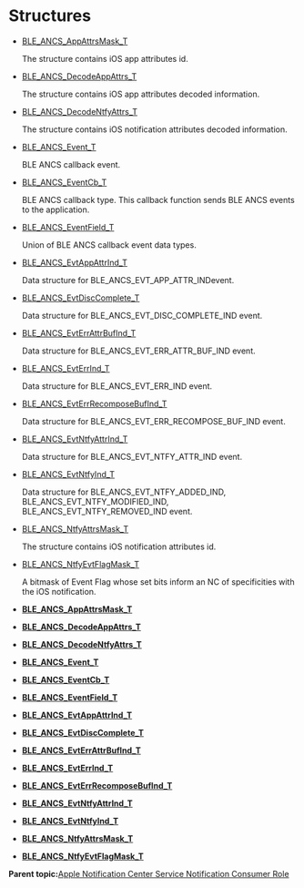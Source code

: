 # Structures

-   [BLE\_ANCS\_AppAttrsMask\_T](GUID-3C96416D-0110-413C-8634-8DC41E5A7CB4.md)

    The structure contains iOS app attributes id.

-   [BLE\_ANCS\_DecodeAppAttrs\_T](GUID-FD162E73-7074-4A35-BB46-74304A11C6C2.md)

    The structure contains iOS app attributes decoded information.

-   [BLE\_ANCS\_DecodeNtfyAttrs\_T](GUID-B14C5A22-F6A1-4BAC-900E-2678C42D7B87.md)

    The structure contains iOS notification attributes decoded information.

-   [BLE\_ANCS\_Event\_T](GUID-8809223A-F907-46F5-AAE6-813DCDB704C9.md)

    BLE ANCS callback event.

-   [BLE\_ANCS\_EventCb\_T](GUID-5D17839E-4880-4584-B1A4-182806385675.md)

    BLE ANCS callback type. This callback function sends BLE ANCS events to the application.

-   [BLE\_ANCS\_EventField\_T](GUID-FD81F8BB-E2F8-4A41-91C6-A21E275FDD7B.md)

    Union of BLE ANCS callback event data types.

-   [BLE\_ANCS\_EvtAppAttrInd\_T](GUID-954F2906-D8D5-45CD-BD41-35EE7D8DA084.md)

    Data structure for BLE\_ANCS\_EVT\_APP\_ATTR\_INDevent.

-   [BLE\_ANCS\_EvtDiscComplete\_T](GUID-C7627C14-126E-4A0D-8719-8B364D58795A.md)

    Data structure for BLE\_ANCS\_EVT\_DISC\_COMPLETE\_IND event.

-   [BLE\_ANCS\_EvtErrAttrBufInd\_T](GUID-CBF298F4-008A-4DA8-80A8-95750D39CFDA.md)

    Data structure for BLE\_ANCS\_EVT\_ERR\_ATTR\_BUF\_IND event.

-   [BLE\_ANCS\_EvtErrInd\_T](GUID-D1182423-6715-45E3-A493-4F35824FB08C.md)

    Data structure for BLE\_ANCS\_EVT\_ERR\_IND event.

-   [BLE\_ANCS\_EvtErrRecomposeBufInd\_T](GUID-888910F0-8007-4C13-9BD0-FD969CA34980.md)

    Data structure for BLE\_ANCS\_EVT\_ERR\_RECOMPOSE\_BUF\_IND event.

-   [BLE\_ANCS\_EvtNtfyAttrInd\_T](GUID-ACD78EEF-16F8-44DE-8C0D-1A056F124D0E.md)

    Data structure for BLE\_ANCS\_EVT\_NTFY\_ATTR\_IND event.

-   [BLE\_ANCS\_EvtNtfyInd\_T](GUID-9193BCBE-82CE-47CC-AF72-B0E8A7A68BC4.md)

    Data structure for BLE\_ANCS\_EVT\_NTFY\_ADDED\_IND, BLE\_ANCS\_EVT\_NTFY\_MODIFIED\_IND, BLE\_ANCS\_EVT\_NTFY\_REMOVED\_IND event.

-   [BLE\_ANCS\_NtfyAttrsMask\_T](GUID-877BD5E4-7DA1-4831-B1C8-A81BFF65856E.md)

    The structure contains iOS notification attributes id.

-   [BLE\_ANCS\_NtfyEvtFlagMask\_T](GUID-9B7AF741-9AA6-4A33-AA43-CBB2B15810ED.md)

    A bitmask of Event Flag whose set bits inform an NC of specificities with the iOS notification.


-   **[BLE\_ANCS\_AppAttrsMask\_T](GUID-3C96416D-0110-413C-8634-8DC41E5A7CB4.md)**  

-   **[BLE\_ANCS\_DecodeAppAttrs\_T](GUID-FD162E73-7074-4A35-BB46-74304A11C6C2.md)**  

-   **[BLE\_ANCS\_DecodeNtfyAttrs\_T](GUID-B14C5A22-F6A1-4BAC-900E-2678C42D7B87.md)**  

-   **[BLE\_ANCS\_Event\_T](GUID-8809223A-F907-46F5-AAE6-813DCDB704C9.md)**  

-   **[BLE\_ANCS\_EventCb\_T](GUID-5D17839E-4880-4584-B1A4-182806385675.md)**  

-   **[BLE\_ANCS\_EventField\_T](GUID-FD81F8BB-E2F8-4A41-91C6-A21E275FDD7B.md)**  

-   **[BLE\_ANCS\_EvtAppAttrInd\_T](GUID-954F2906-D8D5-45CD-BD41-35EE7D8DA084.md)**  

-   **[BLE\_ANCS\_EvtDiscComplete\_T](GUID-C7627C14-126E-4A0D-8719-8B364D58795A.md)**  

-   **[BLE\_ANCS\_EvtErrAttrBufInd\_T](GUID-CBF298F4-008A-4DA8-80A8-95750D39CFDA.md)**  

-   **[BLE\_ANCS\_EvtErrInd\_T](GUID-D1182423-6715-45E3-A493-4F35824FB08C.md)**  

-   **[BLE\_ANCS\_EvtErrRecomposeBufInd\_T](GUID-888910F0-8007-4C13-9BD0-FD969CA34980.md)**  

-   **[BLE\_ANCS\_EvtNtfyAttrInd\_T](GUID-ACD78EEF-16F8-44DE-8C0D-1A056F124D0E.md)**  

-   **[BLE\_ANCS\_EvtNtfyInd\_T](GUID-9193BCBE-82CE-47CC-AF72-B0E8A7A68BC4.md)**  

-   **[BLE\_ANCS\_NtfyAttrsMask\_T](GUID-877BD5E4-7DA1-4831-B1C8-A81BFF65856E.md)**  

-   **[BLE\_ANCS\_NtfyEvtFlagMask\_T](GUID-9B7AF741-9AA6-4A33-AA43-CBB2B15810ED.md)**  


**Parent topic:**[Apple Notification Center Service Notification Consumer Role](GUID-CE29A58F-AB42-450A-9454-BA1809FA0041.md)

